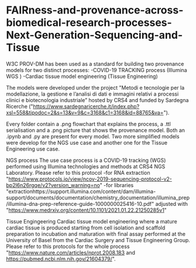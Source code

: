 # FAIRness-and-provenance-across-biomedical-research-processes-Next-Generation-Sequencing-and-Tissue
W3C PROV-DM has been used as a standard for building two provenance models for two distinct processes:
-COVID-19 TRACKING process (Illumina WGS )
-Cardiac tissue model engineering (Tissue Engineering) 

The models were developed under the project "Metodi e tecnologie per la modellazione, la gestione e l’analisi di dati e immagini relativi a processi clinici e biotecnologia industriale” hosted by CRS4 and funded by Sardegna Ricerche ("https://www.sardegnaricerche.it/index.php?xsl=558&tipodoc=2&s=13&v=9&c=3168&c1=3168&id=88765&va=").

Every folder contain a .png flowchart that explains the process, a .ttl serialisation and a .png picture that shows the provenance model.
Both an .ipynb and .py are present for every model.
Two more simplified models were develop for the NGS use case and another one for the Tissue Engineering use case.

NGS process 
The use case process is a COVID-19 tracking (WGS) performed using Illumina technologies and methods at CRS4 NGS Laboratory. 
Please refer to this protocol 
-for RNA extraction "https://www.protocols.io/view/ncov-2019-sequencing-protocol-v2-bp2l6n26rgqe/v2?version_warning=no"
-for libraries "extractionhttps://support.illumina.com/content/dam/illumina-support/documents/documentation/chemistry_documentation/illumina_prep/illumina-dna-prep-reference-guide-1000000025416-10.pdf" adjusted with "https://www.medrxiv.org/content/10.1101/2021.01.22.21250285v1"

Tissue Engingeering
Cardiac tissue model engineering where a mature cardiac tissue is produced starting from cell isolation and scaffold preparation to incubation and maturation with final  assay performed at the University of Basel from the Cardiac Surgery and Tissue Engineering Group. 
Please refer to this protocols for the whole process "https://www.nature.com/articles/nprot.2008.183 and https://pubmed.ncbi.nlm.nih.gov/21604379/".


